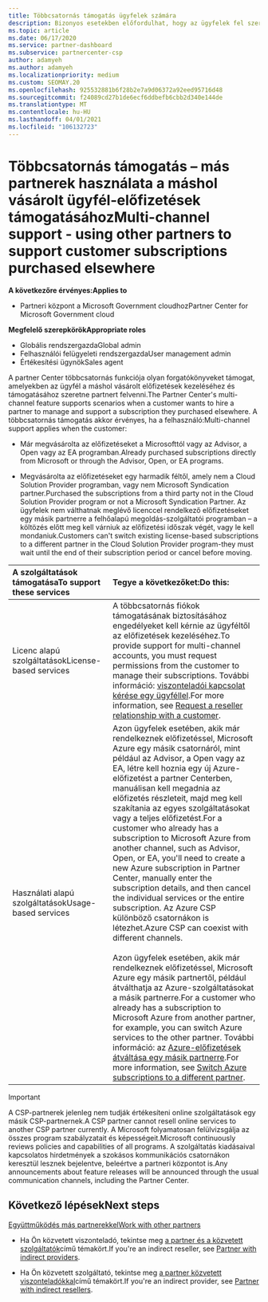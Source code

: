 ```yaml
---
title: Többcsatornás támogatás ügyfelek számára
description: Bizonyos esetekben előfordulhat, hogy az ügyfelek fel szeretnék venni Önt egy olyan előfizetés kiépítésére és támogatására, amelyet máshol vásároltak.
ms.topic: article
ms.date: 06/17/2020
ms.service: partner-dashboard
ms.subservice: partnercenter-csp
author: adamyeh
ms.author: adamyeh
ms.localizationpriority: medium
ms.custom: SEOMAY.20
ms.openlocfilehash: 925532881b6f28b2e7a9d06372a92eed95716d48
ms.sourcegitcommit: f24089cd27b1de6ecf6ddbefb6cbb2d340e144de
ms.translationtype: MT
ms.contentlocale: hu-HU
ms.lasthandoff: 04/01/2021
ms.locfileid: "106132723"
---
```

# <a name="multi-channel-support---using-other-partners-to-support-customer-subscriptions-purchased-elsewhere"></a><span data-ttu-id="d1ef6-103">Többcsatornás támogatás – más partnerek használata a máshol vásárolt ügyfél-előfizetések támogatásához</span><span class="sxs-lookup"><span data-stu-id="d1ef6-103">Multi-channel support - using other partners to support customer subscriptions purchased elsewhere</span></span>

<span data-ttu-id="d1ef6-104">**A következőre érvényes:**</span><span class="sxs-lookup"><span data-stu-id="d1ef6-104">**Applies to**</span></span>

- <span data-ttu-id="d1ef6-105">Partneri központ a Microsoft Government cloudhoz</span><span class="sxs-lookup"><span data-stu-id="d1ef6-105">Partner Center for Microsoft Government cloud</span></span>

<span data-ttu-id="d1ef6-106">**Megfelelő szerepkörök**</span><span class="sxs-lookup"><span data-stu-id="d1ef6-106">**Appropriate roles**</span></span>

- <span data-ttu-id="d1ef6-107">Globális rendszergazda</span><span class="sxs-lookup"><span data-stu-id="d1ef6-107">Global admin</span></span>
- <span data-ttu-id="d1ef6-108">Felhasználói felügyeleti rendszergazda</span><span class="sxs-lookup"><span data-stu-id="d1ef6-108">User management admin</span></span>
- <span data-ttu-id="d1ef6-109">Értékesítési ügynök</span><span class="sxs-lookup"><span data-stu-id="d1ef6-109">Sales agent</span></span>

<span data-ttu-id="d1ef6-110">A partner Center többcsatornás funkciója olyan forgatókönyveket támogat, amelyekben az ügyfél a máshol vásárolt előfizetések kezeléséhez és támogatásához szeretne partnert felvenni.</span><span class="sxs-lookup"><span data-stu-id="d1ef6-110">The Partner Center's multi-channel feature supports scenarios when a customer wants to hire a partner to manage and support a subscription they purchased elsewhere.</span></span> <span data-ttu-id="d1ef6-111">A többcsatornás támogatás akkor érvényes, ha a felhasználó:</span><span class="sxs-lookup"><span data-stu-id="d1ef6-111">Multi-channel support applies when the customer:</span></span>

- <span data-ttu-id="d1ef6-112">Már megvásárolta az előfizetéseket a Microsofttól vagy az Advisor, a Open vagy az EA programban.</span><span class="sxs-lookup"><span data-stu-id="d1ef6-112">Already purchased subscriptions directly from Microsoft or through the Advisor, Open, or EA programs.</span></span>

- <span data-ttu-id="d1ef6-113">Megvásárolta az előfizetéseket egy harmadik féltől, amely nem a Cloud Solution Provider programban, vagy nem Microsoft Syndication partner.</span><span class="sxs-lookup"><span data-stu-id="d1ef6-113">Purchased the subscriptions from a third party not in the Cloud Solution Provider program or not a Microsoft Syndication Partner.</span></span> <span data-ttu-id="d1ef6-114">Az ügyfelek nem válthatnak meglévő licenccel rendelkező előfizetéseket egy másik partnerre a felhőalapú megoldás-szolgáltatói programban – a költözés előtt meg kell várniuk az előfizetési időszak végét, vagy le kell mondaniuk.</span><span class="sxs-lookup"><span data-stu-id="d1ef6-114">Customers can't switch existing license-based subscriptions to a different partner in the Cloud Solution Provider program-they must wait until the end of their subscription period or cancel before moving.</span></span>

|<span data-ttu-id="d1ef6-115">A szolgáltatások támogatása</span><span class="sxs-lookup"><span data-stu-id="d1ef6-115">To support these services</span></span>  | <span data-ttu-id="d1ef6-116">Tegye a következőket:</span><span class="sxs-lookup"><span data-stu-id="d1ef6-116">Do this:</span></span> |
|:---------|:---------|
|<span data-ttu-id="d1ef6-117">Licenc alapú szolgáltatások</span><span class="sxs-lookup"><span data-stu-id="d1ef6-117">License-based services</span></span>    | <span data-ttu-id="d1ef6-118">A többcsatornás fiókok támogatásának biztosításához engedélyeket kell kérnie az ügyféltől az előfizetések kezeléséhez.</span><span class="sxs-lookup"><span data-stu-id="d1ef6-118">To provide support for multi-channel accounts, you must request permissions from the customer to manage their subscriptions.</span></span> <span data-ttu-id="d1ef6-119">További információ: [viszonteladói kapcsolat kérése egy ügyféllel](request-a-relationship-with-a-customer.md).</span><span class="sxs-lookup"><span data-stu-id="d1ef6-119">For more information, see [Request a reseller relationship with a customer](request-a-relationship-with-a-customer.md).</span></span>   |
|<span data-ttu-id="d1ef6-120">Használati alapú szolgáltatások</span><span class="sxs-lookup"><span data-stu-id="d1ef6-120">Usage-based services</span></span>     |  <span data-ttu-id="d1ef6-121">Azon ügyfelek esetében, akik már rendelkeznek előfizetéssel, Microsoft Azure egy másik csatornáról, mint például az Advisor, a Open vagy az EA, létre kell hoznia egy új Azure-előfizetést a partner Centerben, manuálisan kell megadnia az előfizetés részleteit, majd meg kell szakítania az egyes szolgáltatásokat vagy a teljes előfizetést.</span><span class="sxs-lookup"><span data-stu-id="d1ef6-121">For a customer who already has a subscription to Microsoft Azure from another channel, such as Advisor, Open, or EA, you'll need to create a new Azure subscription in Partner Center, manually enter the subscription details, and then cancel the individual services or the entire subscription.</span></span> <span data-ttu-id="d1ef6-122">Az Azure CSP különböző csatornákon is létezhet.</span><span class="sxs-lookup"><span data-stu-id="d1ef6-122">Azure CSP can coexist with different channels.</span></span><br/><br/> <span data-ttu-id="d1ef6-123">Azon ügyfelek esetében, akik már rendelkeznek előfizetéssel, Microsoft Azure egy másik partnertől, például átválthatja az Azure-szolgáltatásokat a másik partnerre.</span><span class="sxs-lookup"><span data-stu-id="d1ef6-123">For a customer who already has a subscription to Microsoft Azure from another partner, for example, you can switch Azure services to the other partner.</span></span>  <span data-ttu-id="d1ef6-124">További információ: az [Azure-előfizetések átváltása egy másik partnerre](switch-azure-subscriptions-to-a-different-partner.md).</span><span class="sxs-lookup"><span data-stu-id="d1ef6-124">For more information, see [Switch Azure subscriptions to a different partner](switch-azure-subscriptions-to-a-different-partner.md).</span></span> |

> [!IMPORTANT]  
> <span data-ttu-id="d1ef6-125">A CSP-partnerek jelenleg nem tudják értékesíteni online szolgáltatások egy másik CSP-partnernek.</span><span class="sxs-lookup"><span data-stu-id="d1ef6-125">A CSP partner cannot resell online services to another CSP partner currently.</span></span> <span data-ttu-id="d1ef6-126">A Microsoft folyamatosan felülvizsgálja az összes program szabályzatait és képességeit.</span><span class="sxs-lookup"><span data-stu-id="d1ef6-126">Microsoft continuously reviews policies and capabilities of all programs.</span></span> <span data-ttu-id="d1ef6-127">A szolgáltatás kiadásaival kapcsolatos hirdetmények a szokásos kommunikációs csatornákon keresztül lesznek bejelentve, beleértve a partneri központot is.</span><span class="sxs-lookup"><span data-stu-id="d1ef6-127">Any announcements about feature releases will be announced through the usual communication channels, including the Partner Center.</span></span>

## <a name="next-steps"></a><span data-ttu-id="d1ef6-128">Következő lépések</span><span class="sxs-lookup"><span data-stu-id="d1ef6-128">Next steps</span></span>

[<span data-ttu-id="d1ef6-129">Együttműködés más partnerekkel</span><span class="sxs-lookup"><span data-stu-id="d1ef6-129">Work with other partners</span></span>](work-with-other-partners.md)

- <span data-ttu-id="d1ef6-130">Ha Ön közvetett viszonteladó, tekintse meg [a partner és a közvetett szolgáltatók](indirect-reseller-tasks-in-partner-center.md)című témakört.</span><span class="sxs-lookup"><span data-stu-id="d1ef6-130">If you're an indirect reseller, see [Partner with indirect providers](indirect-reseller-tasks-in-partner-center.md).</span></span>

- <span data-ttu-id="d1ef6-131">Ha Ön közvetett szolgáltató, tekintse meg [a partner közvetett viszonteladókkal](indirect-provider-tasks-in-partner-center.md)című témakört.</span><span class="sxs-lookup"><span data-stu-id="d1ef6-131">If you're an indirect provider, see [Partner with indirect resellers](indirect-provider-tasks-in-partner-center.md).</span></span>
